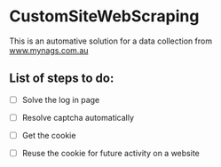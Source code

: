 # CustomSiteWebScraping
This is an automative solution for a data collection from www.mynags.com.au

## List of steps to do:
 - [ ] Solve the log in page
  - [ ] Resolve captcha automatically
  - [ ] Get the cookie
  - [ ] Reuse the cookie for future activity on a website


